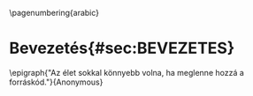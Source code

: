 \pagenumbering{arabic}

Bevezetés{#sec:BEVEZETES}
==============

\epigraph{"Az élet sokkal könnyebb volna, ha meglenne hozzá a forráskód."}{Anonymous}

